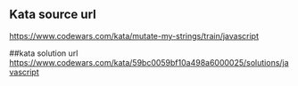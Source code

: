 ## Kata source url
https://www.codewars.com/kata/mutate-my-strings/train/javascript

##kata solution url
https://www.codewars.com/kata/59bc0059bf10a498a6000025/solutions/javascript
